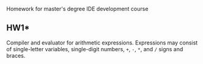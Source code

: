 ﻿Homework for master's degree IDE development course

## HW1*

Compiler and evaluator for arithmetic expressions.
Expressions may consist of single-letter variables,
single-digit numbers, `+`, `-`, `*`, and `/` signs and braces.